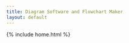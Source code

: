 ```yaml
---
title: Diagram Software and Flowchart Maker
layout: default
---
```


{% include home.html %}

<!--
You can use HTML elements in Markdown, such as the comment element, and they won't be affected by a markdown parser. However, if you create an HTML element in your markdown file, you cannot use markdown syntax within that element's contents.
-->
